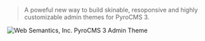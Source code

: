> A poweful new way to build skinable, resoponsive and highly customizable admin themes for PyroCMS 3.

![Web Semantics, Inc. PyroCMS 3 Admin Theme](https://websemantics.github.io/pyrocms-theme/assets/img/pyrocms.svg)
